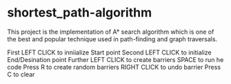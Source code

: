 # shortest_path-algorithm

This project is the implementation of A* search algorithm which is one of the best and popular technique used in path-finding and graph traversals.

First LEFT CLICK to inniialize Start point
Second LEFT CLICK to initialize End/Desination point
Further LEFT CLICK to create barriers 
SPACE to run he code
Press R to create random barriers 
RIGHT CLICK to undo barrier
Press C to clear
